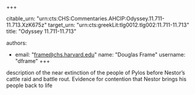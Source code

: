 +++


citable_urn: "urn:cts:CHS:Commentaries.AHCIP:Odyssey.11.711-11.713.XzK675z"
target_urn: "urn:cts:greekLit:tlg0012.tlg002:11.711-11.713"
title: "Odyssey 11.711-11.713"

authors:
- email: "frame@chs.harvard.edu"
  name: "Douglas Frame"
  username: "dframe"
+++

<p>description of the near extinction of the people of Pylos before Nestor’s cattle raid and battle rout. Evidence for contention that Nestor brings his people back to life</p>